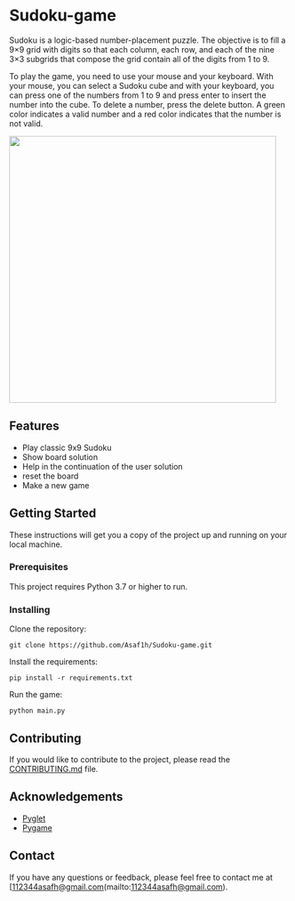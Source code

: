 # Sudoku-game

Sudoku is a logic-based number-placement puzzle. The objective is to fill a 9×9 grid with digits so that each column, each row, and each of the nine 3×3 subgrids that compose the grid contain all of the digits from 1 to 9.

To play the game, you need to use your mouse and your keyboard. With your mouse, you can select a Sudoku cube and with your keyboard, you can press one of the numbers from 1 to 9 and press enter to insert the number into the cube. To delete a number, press the delete button.
A green color indicates a valid number and a red color indicates that the number is not valid.

<img src="https://user-images.githubusercontent.com/88323673/220897042-552978d1-d0fb-40a7-9de6-39069f4b2082.gif" width="480">


## Features
- Play classic 9x9 Sudoku
- Show board solution
- Help in the continuation of the user solution
- reset the board
- Make a new game

## Getting Started

These instructions will get you a copy of the project up and running on your local machine.

### Prerequisites

This project requires Python 3.7 or higher to run.

### Installing

Clone the repository:

```
git clone https://github.com/Asaf1h/Sudoku-game.git
```

Install the requirements:

```
pip install -r requirements.txt
```

Run the game:

```
python main.py
```

## Contributing

If you would like to contribute to the project, please read the [CONTRIBUTING.md](https://github.com/[username]/Sudoku/blob/master/CONTRIBUTING.md) file.

## Acknowledgements

- [Pyglet](https://pyglet.readthedocs.io/en/pyglet-1.3-maintenance/)
- [Pygame](https://www.pygame.org/docs/)

## Contact

If you have any questions or feedback, please feel free to contact me at [112344asafh@gmail.com(mailto:112344asafh@gmail.com).
